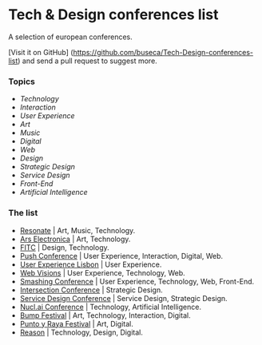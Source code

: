# Tech & Design conferences list
A selection of european conferences.

[Visit it on GitHub] (https://github.com/buseca/Tech-Design-conferences-list) and send a pull request to suggest more.

### Topics

  - *Technology*
  - *Interaction*
  - *User Experience*
  - *Art*
  - *Music*
  - *Digital*
  - *Web*
  - *Design*
  - *Strategic Design*
  - *Service Design*
  - *Front-End*
  - *Artificial Intelligence*

### The list

- [Resonate](http://resonate.io/) | Art, Music, Technology.
- [Ars Electronica](http://www.aec.at/) | Art, Technology.
- [FITC](http://fitc.ca/) | Design, Technology.
- [Push Conference](http://push-conference.com/) | User Experience, Interaction, Digital, Web.
- [User Experience Lisbon](https://www.ux-lx.com/) | User Experience.
- [Web Visions](http://www.webvisionsevent.com/) | User Experience, Technology, Web.
- [Smashing Conference](http://smashingconf.com/) | User Experience, Technology, Web, Front-End.
- [Intersection Conference](http://2016.intersectionconf.com/) | Strategic Design.
- [Service Design Conference](https://www.service-design-network.org) | Service Design, Strategic Design.
- [Nucl.ai Conference](http://events.nucl.ai/) | Technology, Artificial Intelligence.
- [Bump Festival](http://bump-festival.be) | Art, Technology, Interaction, Digital.
- [Punto y Raya Festival](http://www.puntoyrayafestival.com/en/index.php) | Art, Digital.
- [Reason](https://reasons.to/) | Technology, Design, Digital.

